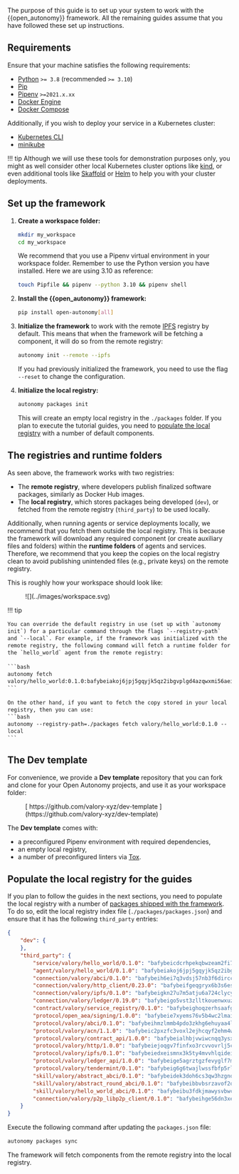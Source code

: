 The purpose of this guide is to set up your system to work with the {{open_autonomy}} framework. All the remaining guides assume that you have followed these set up instructions.

## Requirements

Ensure that your machine satisfies the following requirements:

- [Python](https://www.python.org/) `>= 3.8` (recommended `>= 3.10`)
- [Pip](https://pip.pypa.io/en/stable/installation/)
- [Pipenv](https://pipenv.pypa.io/en/latest/installation/) `>=2021.x.xx`
- [Docker Engine](https://docs.docker.com/engine/install/)
- [Docker Compose](https://docs.docker.com/compose/install/)

Additionally, if you wish to deploy your service in a Kubernetes cluster:

- [Kubernetes CLI](https://kubernetes.io/docs/tasks/tools/)
- [minikube](https://minikube.sigs.k8s.io/docs/)

!!! tip
	Although we will use these tools for demonstration purposes only, you might as well consider other local Kubernetes cluster options like [kind](https://kind.sigs.k8s.io/docs/user/quick-start/), or even additional tools like [Skaffold](https://skaffold.dev/) or [Helm](https://helm.sh/) to help you with your cluster deployments.

## Set up the framework

1. **Create a workspace folder:**

    ```bash
    mkdir my_workspace
    cd my_workspace
    ```

    We recommend that you use a Pipenv virtual environment in your workspace folder. Remember to use the Python version you have installed. Here we are using 3.10 as reference:

    ```bash
    touch Pipfile && pipenv --python 3.10 && pipenv shell
    ```

2. **Install the {{open_autonomy}} framework:**

    ```bash
    pip install open-autonomy[all]
    ```

3. **Initialize the framework** to work with the remote [IPFS](https://ipfs.io) registry by default. This means that when the framework will be fetching a component, it will do so from the remote registry:

    ```bash
    autonomy init --remote --ipfs
    ```

    If you had previously initialized the framework, you need to use the flag `--reset` to change the configuration.

4. **Initialize the local registry:**

    ```bash
    autonomy packages init
    ```

    This will create an empty local registry in the `./packages` folder. If you plan to execute the tutorial guides, you need to [populate the local registry](#populate-the-local-registry-for-the-guides) with a number of default components.

## The registries and runtime folders

As seen above, the framework works with two registries:

* The **remote registry**, where developers publish finalized software packages, similarly as Docker Hub images.
* The **local registry**, which stores packages being developed (`dev`), or fetched from the remote registry (`third_party`) to be used locally.

Additionally, when running agents or service deployments locally, we recommend that you fetch them outside the local registry. This is because the framework will download any required component (or create auxiliary files and folders) within the **runtime folders** of agents and services. Therefore, we recommend that you keep the copies on the local registry clean to avoid publishing unintended files (e.g., private keys) on the remote registry.

This is roughly how your workspace should look like:

<figure markdown>
![](../images/workspace.svg)
</figure>

!!! tip

    You can override the default registry in use (set up with `autonomy init`) for a particular command through the flags `--registry-path` and `--local`. For example, if the framework was initialized with the remote registry, the following command will fetch a runtime folder for the `hello_world` agent from the remote registry:

    ```bash
    autonomy fetch valory/hello_world:0.1.0:bafybeiakoj6jpj5gqyjk5qz2ibgvplgd4azqwxmi56aei7xpu5z47np3e4
    ```

    On the other hand, if you want to fetch the copy stored in your local registry, then you can use:
    ```bash
    autonomy --registry-path=./packages fetch valory/hello_world:0.1.0 --local
    ```

## The Dev template

For convenience, we provide a **Dev template** repository that you can fork and clone for your Open Autonomy projects, and use it as your workspace folder:

<figure markdown>
[ https://github.com/valory-xyz/dev-template ](https://github.com/valory-xyz/dev-template)
</figure>

The **Dev template** comes with:

* a preconfigured Pipenv environment with required dependencies,
* an empty local registry,
* a number of preconfigured linters via [Tox](https://tox.wiki/en/latest/).

## Populate the local registry for the guides

If you plan to follow the guides in the next sections, you need to populate the local registry with a number of [packages shipped with the framework](../package_list.md). To do so, edit the local registry index file (`./packages/packages.json`) and ensure that it has the following `third_party` entries:

```json
{
    "dev": {
    },
    "third_party": {
        "service/valory/hello_world/0.1.0": "bafybeicdcrhpekqbwzeam2fi7npnl6qfwejgo73ftwoy4tofwbrsl5ene4",
        "agent/valory/hello_world/0.1.0": "bafybeiakoj6jpj5gqyjk5qz2ibgvplgd4azqwxmi56aei7xpu5z47np3e4",
        "connection/valory/abci/0.1.0": "bafybeih6ei7q3vdsj57nb3f6dirccorj7izrxccjzys3seirzoalsj2fwq",
        "connection/valory/http_client/0.23.0": "bafybeifgeqgryx6b3s6eseyzyezygmeitcpt3tkor2eiycozoi6clgdrny",
        "connection/valory/ipfs/0.1.0": "bafybeigkn27u7m5atju6a724clycyfshbgcbwheztil2bky7krfa46ub2a",
        "connection/valory/ledger/0.19.0": "bafybeigo5vst3zlltkouenwxuzn6c47yr2fbbml6dl2o32rfnsezmalgnu",
        "contract/valory/service_registry/0.1.0": "bafybeighoqzerhsaafgacr5xse4zvrjojr3cojwhd6akfcrsmk7dlxhtty",
        "protocol/open_aea/signing/1.0.0": "bafybeie7xyems76v5b4wc2lmaidcujizpxfzjnnwdeokmhje53g7ym25ii",
        "protocol/valory/abci/0.1.0": "bafybeihmzlmmb4pdo3zkhg6ehuyaa4lhw7bfpclln2o2z7v3o6fcep26iu",
        "protocol/valory/acn/1.1.0": "bafybeic2pxzfc3voxl2ejhcqyf2ehm4wm5gxvgx7bliloiqi2uppmq6weu",
        "protocol/valory/contract_api/1.0.0": "bafybeialhbjvwiwcnqq3ysxcyemobcbie7xza66gaofcvla5njezkvhcka",
        "protocol/valory/http/1.0.0": "bafybeiejoqgv7finfxo3rcvvovrlj5ccrbgxodjq43uo26ylpowsa3llfe",
        "protocol/valory/ipfs/0.1.0": "bafybeiedxeismnx3k5ty4mvvhlqideixlhqmi5mtcki4lxqfa7uqh7p33u",
        "protocol/valory/ledger_api/1.0.0": "bafybeige5agrztgzfevyglf7mb4o7pzfttmq4f6zi765y4g2zvftbyowru",
        "protocol/valory/tendermint/0.1.0": "bafybeig6g6twajlwssfbfp5rlnu5mwzuu5kgak5cs4fich7rlkx6whesnu",
        "skill/valory/abstract_abci/0.1.0": "bafybeidek3doh6cs3qw3hzgnqw65st2g5vhx5bgkdztyrer45wewttagui",
        "skill/valory/abstract_round_abci/0.1.0": "bafybeibbvbsrzavof2o4yaelujjn563pylgatbdxlsfgfxeh3gzdp7v6pi",
        "skill/valory/hello_world_abci/0.1.0": "bafybeibu3fdkjmawysvbwcn77pzpfw2d4the4ok7jod3jmdiqn4rzms37e",
        "connection/valory/p2p_libp2p_client/0.1.0": "bafybeihge56dn3xep2dzomu7rtvbgo4uc2qqh7ljl3fubqdi2lq44gs5lq"
    }
}
```

Execute the following command after updating the `packages.json` file:

```bash
autonomy packages sync
```

The framework will fetch components from the remote registry into the local registry.
